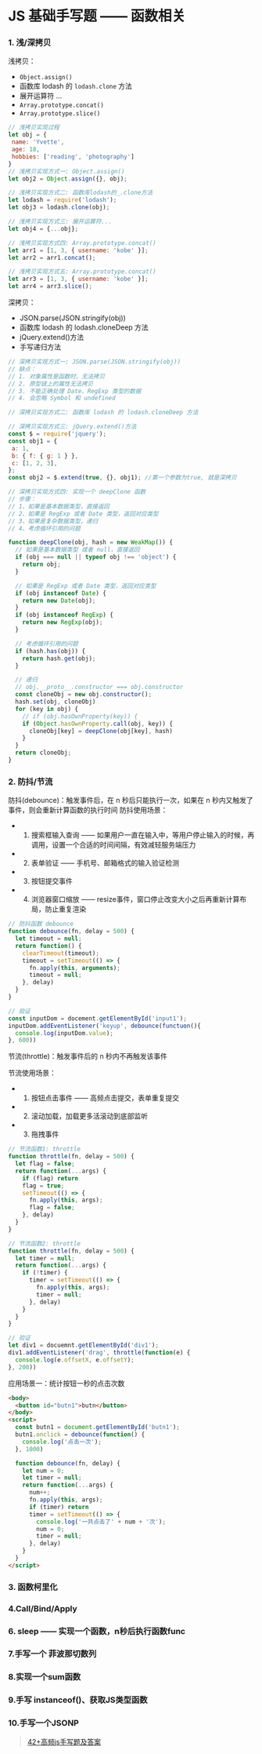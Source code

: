 # JS 基础手写题 —— 函数相关

### 1. 浅/深拷贝

浅拷贝：

- `Object.assign()`
- 函数库 lodash 的 `lodash.clone` 方法
- 展开运算符 …
- `Array.prototype.concat()`
- `Array.prototype.slice()`

```JavaScript
// 浅拷贝实现过程
let obj = {
 name: 'Yvette',
 age: 18,
 hobbies: ['reading', 'photography']
}
// 浅拷贝实现方式一: Object.assign()
let obj2 = Object.assign({}, obj);

// 浅拷贝实现方式二: 函数库lodash的_.clone方法
let lodash = require('lodash');
let obj3 = lodash.clone(obj);

// 浅拷贝实现方式三: 展开运算符...
let obj4 = {...obj};

// 浅拷贝实现方式四: Array.prototype.concat()
let arr1 = [1, 3, { username: 'kobe' }];
let arr2 = arr1.concat();  

// 浅拷贝实现方式五: Array.prototype.concat()
let arr3 = [1, 3, { username: 'kobe' }];
let arr4 = arr3.slice();
```

深拷贝：

- JSON.parse(JSON.stringify(obj))
- 函数库 lodash 的 lodash.cloneDeep 方法
- jQuery.extend()方法
- 手写递归方法

```JavaScript
// 深拷贝实现方式一: JSON.parse(JSON.stringify(obj))
// 缺点：
// 1. 对象属性是函数时，无法拷贝
// 2. 原型链上的属性无法拷贝
// 3. 不能正确处理 Date、RegExp 类型的数据
// 4. 会忽略 Symbol 和 undefined

// 深拷贝实现方式二: 函数库 lodash 的 lodash.cloneDeep 方法

// 深拷贝实现方式三: jQuery.extend()方法
const $ = require('jquery');
const obj1 = {
 a: 1,
 b: { f: { g: 1 } },
 c: [1, 2, 3],
};
const obj2 = $.extend(true, {}, obj1); //第一个参数为true, 就是深拷贝

// 深拷贝实现方式四: 实现一个 deepClone 函数
// 步骤：
// 1、如果是基本数据类型，直接返回
// 2、如果是 RegExp 或者 Date 类型，返回对应类型
// 3、如果是复杂数据类型，递归
// 4、考虑循环引用的问题

function deepClone(obj, hash = new WeakMap()) {
  // 如果是基本数据类型 或者 null，直接返回
  if (obj === null || typeof obj !== 'object') {
    return obj;
  }

  // 如果是 RegExp 或者 Date 类型，返回对应类型
  if (obj instanceof Date) {
    return new Date(obj);
  }
  if (obj instanceof RegExp) {
    return new RegExp(obj);
  }

  // 考虑循环引用的问题
  if (hash.has(obj)) {
    return hash.get(obj);
  }

  // 递归
  // obj.__proto__.constructor === obj.constructor
  const cloneObj = new obj.constructor();
  hash.set(obj, cloneObj)
  for (key in obj) {
    // if (obj.hasOwnProperty(key)) {
    if (Object.hasOwnProperty.call(obj, key)) {
      cloneObj[key] = deepClone(obj[key], hash)
    }
  }
  return cloneObj;
}

```

### 2. 防抖/节流

防抖(debounce)：触发事件后，在 n 秒后只能执行一次，如果在 n 秒内又触发了事件，则会重新计算函数的执行时间
防抖使用场景：

- 1. 搜索框输入查询 —— 如果用户一直在输入中，等用户停止输入的时候，再调用，设置一个合适的时间间隔，有效减轻服务端压力
- 2. 表单验证 —— 手机号、邮箱格式的输入验证检测
- 3. 按钮提交事件
- 4. 浏览器窗口缩放 —— resize事件，窗口停止改变大小之后再重新计算布局，防止重复渲染
  
```JavaScript
// 防抖函数 debounce
function debounce(fn, delay = 500) {
  let timeout = null;
  return function() {
    clearTimeout(timeout);
    timeout = setTimeout(() => {
      fn.apply(this, arguments);
      timeout = null;
    }, delay)
  }
}

// 验证
const inputDom = docement.getElementById('input1');
inputDom.addEventListener('keyup', debounce(functuon(){
  console.log(inputDom.value);
}, 600))
```

节流(throttle)：触发事件后的 n 秒内不再触发该事件

节流使用场景：

- 1. 按钮点击事件 —— 高频点击提交，表单重复提交
- 2. 滚动加载，加载更多活滚动到底部监听
- 3. 拖拽事件

```JavaScript
// 节流函数1: throttle
function throttle(fn, delay = 500) {
  let flag = false;
  return function(...args) {
    if (flag) return
    flag = true;
    setTimeout(() => {
      fn.apply(this, args);
      flag = false;
    }, delay)
  }
}

// 节流函数2: throttle
function throttle(fn, delay = 500) {
  let timer = null;
  return function(...args) {
    if (!timer) {
      timer = setTimeout(() => {
        fn.apply(this, args);
        timer = null;
      }, delay)
    }
  }
}

// 验证
let div1 = docuemnt.getElementById('div1');
div1.addEventListener('drag', throttle(function(e) {
  console.log(e.offsetX, e.offsetY);
}, 200))
```

应用场景一：统计按钮一秒的点击次数

```HTML
<body>
  <button id="butn1">butn</button>
</body>
<script>
  const butn1 = document.getElementById('butn1');
  butn1.onclick = debounce(function() {
    console.log('点击一次');
  }, 1000)

  function debounce(fn, delay) {
    let num = 0;
    let timer = null;
    return function(...args) {
      num++;
      fn.apply(this, args);
      if (timer) return
      timer = setTimeout(() => {
        console.log('一共点击了' + num + '次');
        num = 0;
        timer = null;
      }, delay)
    }
  }
</script>
```

### 3. 函数柯里化

### 4.Call/Bind/Apply

### 6. sleep —— 实现一个函数，n秒后执行函数func

### 7.手写一个 菲波那切数列

### 8.实现一个sum函数

### 9.手写 instanceof()、获取JS类型函数

### 10.手写一个JSONP

> [42+高频js手写题及答案](https://mp.weixin.qq.com/s/CIDYqlXxq4aWY6UizjfZvg)
